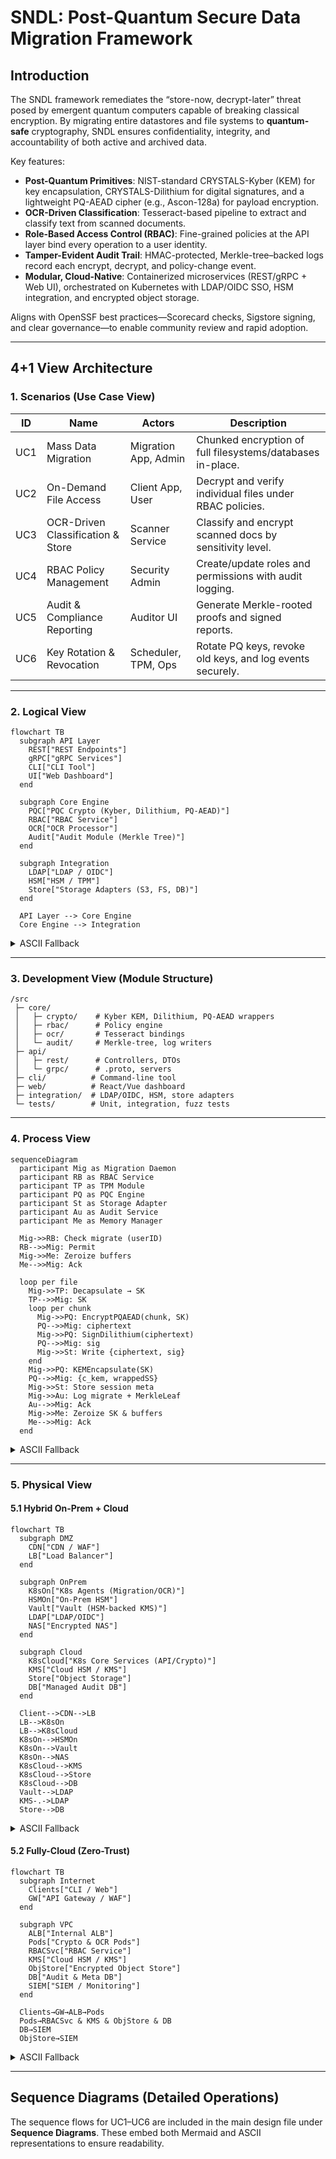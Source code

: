 # SNDL: Post-Quantum Secure Data Migration Framework

## Introduction

The SNDL framework remediates the “store-now, decrypt-later” threat posed by emergent quantum computers capable of breaking classical encryption. By migrating entire datastores and file systems to **quantum-safe** cryptography, SNDL ensures confidentiality, integrity, and accountability of both active and archived data.

Key features:

* **Post-Quantum Primitives**: NIST-standard CRYSTALS-Kyber (KEM) for key encapsulation, CRYSTALS-Dilithium for digital signatures, and a lightweight PQ-AEAD cipher (e.g., Ascon-128a) for payload encryption.
* **OCR-Driven Classification**: Tesseract-based pipeline to extract and classify text from scanned documents.
* **Role-Based Access Control (RBAC)**: Fine-grained policies at the API layer bind every operation to a user identity.
* **Tamper-Evident Audit Trail**: HMAC-protected, Merkle-tree–backed logs record each encrypt, decrypt, and policy-change event.
* **Modular, Cloud-Native**: Containerized microservices (REST/gRPC + Web UI), orchestrated on Kubernetes with LDAP/OIDC SSO, HSM integration, and encrypted object storage.

Aligns with OpenSSF best practices—Scorecard checks, Sigstore signing, and clear governance—to enable community review and rapid adoption.

---

## 4+1 View Architecture

### 1. Scenarios (Use Case View)

| ID  | Name                              | Actors               | Description                                                |
| --- | --------------------------------- | -------------------- | ---------------------------------------------------------- |
| UC1 | Mass Data Migration               | Migration App, Admin | Chunked encryption of full filesystems/databases in-place. |
| UC2 | On-Demand File Access             | Client App, User     | Decrypt and verify individual files under RBAC policies.   |
| UC3 | OCR-Driven Classification & Store | Scanner Service      | Classify and encrypt scanned docs by sensitivity level.    |
| UC4 | RBAC Policy Management            | Security Admin       | Create/update roles and permissions with audit logging.    |
| UC5 | Audit & Compliance Reporting      | Auditor UI           | Generate Merkle-rooted proofs and signed reports.          |
| UC6 | Key Rotation & Revocation         | Scheduler, TPM, Ops  | Rotate PQ keys, revoke old keys, and log events securely.  |

---

### 2. Logical View

```mermaid
flowchart TB
  subgraph API Layer
    REST["REST Endpoints"]
    gRPC["gRPC Services"]
    CLI["CLI Tool"]
    UI["Web Dashboard"]
  end

  subgraph Core Engine
    PQC["PQC Crypto (Kyber, Dilithium, PQ-AEAD)"]
    RBAC["RBAC Service"]
    OCR["OCR Processor"]
    Audit["Audit Module (Merkle Tree)"]
  end

  subgraph Integration
    LDAP["LDAP / OIDC"]
    HSM["HSM / TPM"]
    Store["Storage Adapters (S3, FS, DB)"]
  end

  API Layer --> Core Engine
  Core Engine --> Integration
```

<details>
<summary>ASCII Fallback</summary>

```
    REST, gRPC, CLI, UI  
          |             
    -----------------   
       Core Engine      
    [PQC|RBAC|OCR|Audit]
          |             
   -------------------  
     Integration Layer  
[LDAP | HSM | Storage] 
```

</details>

---

### 3. Development View (Module Structure)

```
/src
 ├─ core/
 │   ├─ crypto/    # Kyber KEM, Dilithium, PQ-AEAD wrappers
 │   ├─ rbac/      # Policy engine
 │   ├─ ocr/       # Tesseract bindings
 │   └─ audit/     # Merkle-tree, log writers
 ├─ api/
 │   ├─ rest/      # Controllers, DTOs
 │   └─ grpc/      # .proto, servers
 ├─ cli/          # Command‑line tool
 ├─ web/          # React/Vue dashboard
 ├─ integration/  # LDAP/OIDC, HSM, store adapters
 └─ tests/        # Unit, integration, fuzz tests
```

---

### 4. Process View

```mermaid
sequenceDiagram
  participant Mig as Migration Daemon
  participant RB as RBAC Service
  participant TP as TPM Module
  participant PQ as PQC Engine
  participant St as Storage Adapter
  participant Au as Audit Service
  participant Me as Memory Manager

  Mig->>RB: Check migrate (userID)
  RB-->>Mig: Permit
  Mig->>Me: Zeroize buffers
  Me-->>Mig: Ack

  loop per file
    Mig->>TP: Decapsulate → SK
    TP-->>Mig: SK
    loop per chunk
      Mig->>PQ: EncryptPQAEAD(chunk, SK)
      PQ-->>Mig: ciphertext
      Mig->>PQ: SignDilithium(ciphertext)
      PQ-->>Mig: sig
      Mig->>St: Write {ciphertext, sig}
    end
    Mig->>PQ: KEMEncapsulate(SK)
    PQ-->>Mig: {c_kem, wrappedSS}
    Mig->>St: Store session meta
    Mig->>Au: Log migrate + MerkleLeaf
    Au-->>Mig: Ack
    Mig->>Me: Zeroize SK & buffers
    Me-->>Mig: Ack
  end
```

<details>
<summary>ASCII Fallback</summary>

```
Mig → RB → Permit
Mig → Me → Ack
for each file:
  Mig → TP → SK
  for each chunk:
    Mig → PQ → CT
    Mig → PQ → Sig
    Mig → St → store
  Mig → PQ → {c_kem, wrappedSS}
  Mig → St → meta
  Mig → Au → log
  Mig → Me → cleanup
```

</details>

---

### 5. Physical View

#### 5.1 Hybrid On-Prem + Cloud

```mermaid
flowchart TB
  subgraph DMZ
    CDN["CDN / WAF"]
    LB["Load Balancer"]
  end

  subgraph OnPrem
    K8sOn["K8s Agents (Migration/OCR)"]
    HSMOn["On-Prem HSM"]
    Vault["Vault (HSM-backed KMS)"]
    LDAP["LDAP/OIDC"]
    NAS["Encrypted NAS"]
  end

  subgraph Cloud
    K8sCloud["K8s Core Services (API/Crypto)"]
    KMS["Cloud HSM / KMS"]
    Store["Object Storage"]
    DB["Managed Audit DB"]
  end

  Client-->CDN-->LB
  LB-->K8sOn
  LB-->K8sCloud
  K8sOn-->HSMOn
  K8sOn-->Vault
  K8sOn-->NAS
  K8sCloud-->KMS
  K8sCloud-->Store
  K8sCloud-->DB
  Vault-->LDAP
  KMS-.->LDAP
  Store-->DB
```

<details>
<summary>ASCII Fallback</summary>

```
Client
  ↓
CDN / WAF → LB
  ↓        ↙  ↘
K8sOn   K8sCloud  
 | HSMOn   | KMS   
 | Vault   | Store 
 | NAS     | DB    
LDAP ← Vault & KMS
Store → DB
```

</details>

#### 5.2 Fully-Cloud (Zero-Trust)

```mermaid
flowchart TB
  subgraph Internet
    Clients["CLI / Web"]
    GW["API Gateway / WAF"]
  end

  subgraph VPC
    ALB["Internal ALB"]
    Pods["Crypto & OCR Pods"]
    RBACSvc["RBAC Service"]
    KMS["Cloud HSM / KMS"]
    ObjStore["Encrypted Object Store"]
    DB["Audit & Meta DB"]
    SIEM["SIEM / Monitoring"]
  end

  Clients→GW→ALB→Pods
  Pods→RBACSvc & KMS & ObjStore & DB
  DB→SIEM
  ObjStore→SIEM
```

<details>
<summary>ASCII Fallback</summary>

```
Internet: Clients → API GW/WAF → ALB
ALB → Pods
Pods → RBACSvc, KMS, ObjStore, DB
DB → SIEM
ObjStore → SIEM
```

</details>

---

## Sequence Diagrams (Detailed Operations)

The sequence flows for UC1–UC6 are included in the main design file under **Sequence Diagrams**. These embed both Mermaid and ASCII representations to ensure readability.
